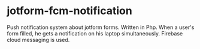 # jotform-fcm-notification

Push notification system about jotform forms. Written in Php. When a user's form filled, he gets a notification on his laptop simultaneously. Firebase cloud messaging is used. 
